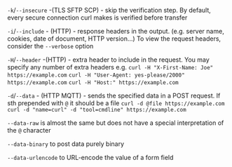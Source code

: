 `-k`/`--insecure` -(TLS SFTP SCP) - skip the verification step.
By default, every secure connection curl makes is verified before transfer

`-i`/`--include` - (HTTP) - response headers in the output.
(e.g. server name, cookies, date of document, HTTP version...)
To view the request headers, consider the `--verbose` option

`-H`/`--header` -(HTTP) - extra header to include in the request. You may specify any number of extra headers
e.g.
`curl -H "X-First-Name: Joe" https://example.com`
`curl -H "User-Agent: yes-please/2000" https://example.com`
`curl -H "Host:" https://example.com`


`-d`/`--data` - (HTTP MQTT) - sends the specified data in a POST request.
If sth prepended with `@` it should be a file 
`curl -d @file https://example.com`
`curl -d "name=curl" -d "tool=cmdline" https://example.com`

`--data-raw` is almost the same but does not have a special interpretation of the `@` character

`--data-binary` to post data purely binary

`--data-urlencode` to URL-encode the value of a form field
